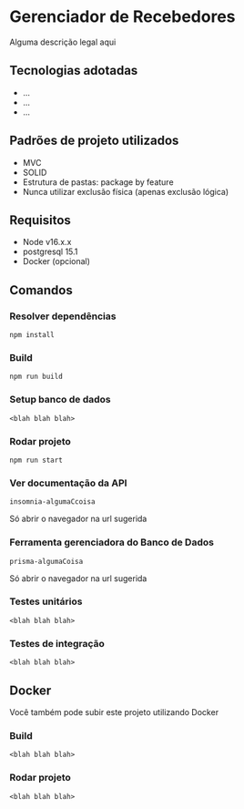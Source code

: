 # Gerenciador de Recebedores

Alguma descrição legal aqui

## Tecnologias adotadas

- ...
- ...
- ...

## Padrões de projeto utilizados

- MVC
- SOLID
- Estrutura de pastas: package by feature
- Nunca utilizar exclusão física (apenas exclusão lógica)

## Requisitos

- Node v16.x.x
- postgresql 15.1
- Docker (opcional)

## Comandos

### Resolver dependências

```
npm install
```

### Build

```
npm run build
```

### Setup banco de dados

```
<blah blah blah>
```

### Rodar projeto

```
npm run start
```

### Ver documentação da API

```
insomnia-algumaCcoisa
```
Só abrir o navegador na url sugerida

### Ferramenta gerenciadora do Banco de Dados

```
prisma-algumaCoisa
```
Só abrir o navegador na url sugerida

### Testes unitários

```
<blah blah blah>
```

### Testes de integração

```
<blah blah blah>
```

## Docker

Você também pode subir este projeto utilizando Docker

### Build

```
<blah blah blah>
```

### Rodar projeto

```
<blah blah blah>
```
